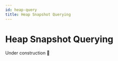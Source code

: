 ```yaml
---
id: heap-query
title: Heap Snapshot Querying
---
```


# Heap Snapshot Querying
Under construction 🚧
